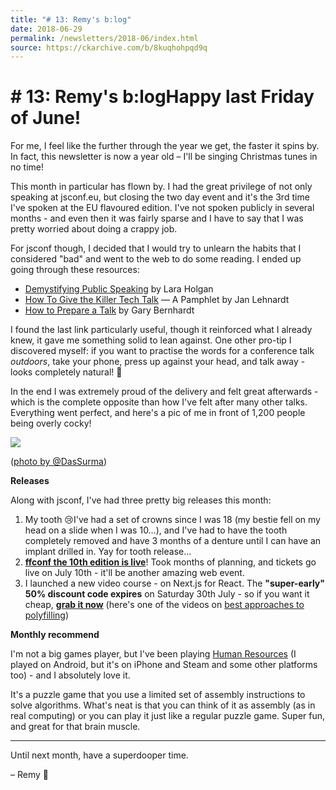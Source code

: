 ```yaml
---
title: "# 13: Remy's b:log"
date: 2018-06-29
permalink: /newsletters/2018-06/index.html
source: https://ckarchive.com/b/8kuqhohpqd9q
---
```


# # 13: Remy's b:logHappy last Friday of June!

For me, I feel like the further through the year we get, the faster it spins by. In fact, this newsletter is now a year old – I'll be singing Christmas tunes in no time!

This month in particular has flown by. I had the great privilege of not only speaking at jsconf.eu, but closing the two day event and it's the 3rd time I've spoken at the EU flavoured edition. I've not spoken publicly in several months - and even then it was fairly sparse and I have to say that I was pretty worried about doing a crappy job.

For jsconf though, I decided that I would try to unlearn the habits that I considered "bad" and went to the web to do some reading. I ended up going through these resources:

*   [Demystifying Public Speaking](https://abookapart.com/products/demystifying-public-speaking) by Lara Holgan
*   [How To Give the Killer Tech Talk](http://writing.jan.io/2013/05/10/how-to-give-the-killer-tech-talk-a-pamphlet.html) — A Pamphlet by Jan Lehnardt
*   [How to Prepare a Talk](https://www.deconstructconf.com/blog/how-to-prepare-a-talk) by Gary Bernhardt  
    

I found the last link particularly useful, though it reinforced what I already knew, it gave me something solid to lean against. One other pro-tip I discovered myself: if you want to practise the words for a conference talk _outdoors_, take your phone, press up against your head, and talk away - looks completely natural! 💪

In the end I was extremely proud of the delivery and felt great afterwards - which is the complete opposite than how I've felt after many other talks. Everything went perfect, and here's a pic of me in front of 1,200 people being overly cocky!

![](https://convertkit.s3.amazonaws.com/assets/pictures/40116/1363988/content_cocky.jpg)

([photo by @DasSurma](https://twitter.com/DasSurma/status/1003312768462786560))

**Releases**  

Along with jsconf, I've had three pretty big releases this month:

1.  My tooth 😢I've had a set of crowns since I was 18 (my bestie fell on my head on a slide when I was 10…), and I've had to have the tooth completely removed and have 3 months of a denture until I can have an implant drilled in. Yay for tooth release…
2.  [**ffconf the 10th edition is live**](https://2018.ffconf.org)! Took months of planning, and tickets go live on July 10th - it'll be another amazing web event.
3.  I launched a new video course - on Next.js for React. The **"super-early" 50% discount code expires** on Saturday 30th July - so if you want it cheap, **[grab it now](https://next.training.leftlogic.com/?coupon=super-early)** (here's one of the videos on [best approaches to polyfilling](https://vimeo.com/275283394/c86d7d850b))

**Monthly recommend**  

I'm not a big games player, but I've been playing [Human Resources](http://tomorrowcorporation.com/humanresourcemachine) (I played on Android, but it's on iPhone and Steam and some other platforms too) - and I absolutely love it.

It's a puzzle game that you use a limited set of assembly instructions to solve algorithms. What's neat is that you can think of it as assembly (as in real computing) or you can play it just like a regular puzzle game. Super fun, and great for that brain muscle.

* * *

Until next month, have a superdooper time.

– Remy 👋
